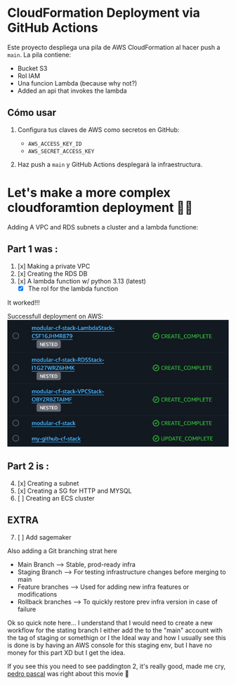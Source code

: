 # CloudFormation Deployment via GitHub Actions

Este proyecto despliega una pila de AWS CloudFormation al hacer push a `main`. La pila contiene:
- Bucket S3
- Rol IAM
- Una funcion Lambda (because why not?)
- Added an api that invokes the lambda

## Cómo usar

1. Configura tus claves de AWS como secretos en GitHub:
   - `AWS_ACCESS_KEY_ID`
   - `AWS_SECRET_ACCESS_KEY`

2. Haz push a `main` y GitHub Actions desplegará la infraestructura.

# Let's make a more complex cloudforamtion deployment 👨‍💻

Adding A VPC and RDS subnets a cluster and a lambda functione:

## Part 1 was :
1. [x] Making a private VPC 
2. [x] Creating the RDS DB 
3. [x] A lambda function w/ python 3.13 (latest)
   * [x] The rol for the lambda function

It worked!!!

Successfull deployment on AWS: 
![if you are seeing this the picture ain't working my guy](/pictures/successfull-deployment.jpeg)


## Part 2 is :
 
4. [x] Creating a subnet
5. [x] Creating a SG for HTTP and MYSQL
6. [ ] Creating an ECS cluster

## EXTRA 

7. [ ] Add sagemaker

Also adding a Git branching strat here
* Main Branch --> Stable, prod-ready infra
* Staging Branch --> For testing infrastructure changes before merging to main
* Feature branches --> Used for adding new infra features or modifications
* Rollback branches --> To quickly restore prev infra version in case of failure

Ok so quick note here... I understand that I would need to create a new workflow for the stating branch I either add the to the "main" account with the tag of staging or somethign or I the Ideal way and how I usually see this is done is by having an AWS console for this staging env, but I have no money for this part XD but I get the idea.

If you see this you need to see paddington 2, it's really good, made me cry, [pedro pascal](https://www.youtube.com/watch?v=xEckT94M7qg) was right about this movie 🥹

